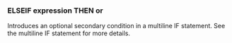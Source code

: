 

### ELSEIF expression THEN or

Introduces an optional secondary condition in a multiline IF statement. See the multiline IF statement for more details.